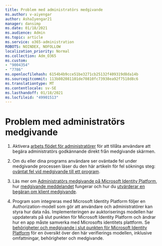 ```yaml
---
title: Problem med administratörs medgivande
ms.author: v-aiyengar
author: AshaIyengar21
manager: dansimp
ms.date: 01/18/2021
ms.audience: Admin
ms.topic: article
ms.service: o365-administration
ROBOTS: NOINDEX, NOFOLLOW
localization_priority: Normal
ms.collection: Adm_O365
ms.custom:
- "9004354"
- "7786"
ms.openlocfilehash: 6154b4b9cce51be3271cb25132f409319d8da14b
ms.sourcegitcommit: 113b802081101de70810fc73938ea92f7518d8c6
ms.translationtype: MT
ms.contentlocale: sv-SE
ms.lasthandoff: 01/18/2021
ms.locfileid: "49901513"
---
```

# <a name="admin-consent-issues"></a>Problem med administratörs medgivande

1. Aktivera [arbets flödet för administratörer](https://docs.microsoft.com/azure/active-directory/manage-apps/configure-admin-consent-workflow) för att tillåta användare att begära administratörs godkännande direkt från medgivande skärmen.

1. Om du eller dina programs användare ser oväntade fel under medgivande processen läser du den här artikeln för fel söknings steg: [oväntat fel vid medgivande till ett program](https://docs.microsoft.com/azure/active-directory/manage-apps/application-sign-in-unexpected-user-consent-error).

1. Läs mer om [Administratörs medgivande på Microsoft Identity Platform](https://docs.microsoft.com/azure/active-directory/develop/v2-admin-consent), hur [medgivande meddelandet](https://docs.microsoft.com/azure/active-directory/develop/v2-admin-consent) fungerar och hur du [utvärderar en begäran om klient medgivande](https://docs.microsoft.com/azure/active-directory/manage-apps/manage-consent-requests#evaluating-a-request-for-tenant-wide-admin-consent).

1. Program som integreras med Microsoft Identity Platform följer en Authorization-modell som gör att användare och administratörer kan styra hur data nås. Implementeringen av auktoriserings modellen har uppdaterats på slut punkten för Microsoft Identity Platform och ändrar hur en app måste samverka med Microsofts identitets plattform. Se [behörigheter och medgivande i slut punkten för Microsoft Identity Platform](https://docs.microsoft.com/azure/active-directory/manage-apps/manage-consent-requests#evaluating-a-request-for-tenant-wide-admin-consent) för en översikt över den här verifierings modellen, inklusive omfattningar, behörigheter och medgivande.